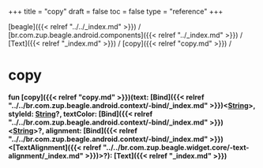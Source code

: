 +++
title = "copy"
draft = false
toc = false
type = "reference"
+++

[beagle]({{< relref "../../_index.md" >}}) / [br.com.zup.beagle.android.components]({{< relref "../_index.md" >}}) / [Text]({{< relref "_index.md" >}}) / [copy]({{< relref "copy.md" >}}) / 



# copy  
  
<b><b>fun [copy]({{< relref "copy.md" >}})(text: [Bind]({{< relref "../../br.com.zup.beagle.android.context/-bind/_index.md" >}})<[String](https://kotlinlang.org/api/latest/jvm/stdlib/kotlin/-string/index.html)>, styleId: [String](https://kotlinlang.org/api/latest/jvm/stdlib/kotlin/-string/index.html)?, textColor: [Bind]({{< relref "../../br.com.zup.beagle.android.context/-bind/_index.md" >}})<[String](https://kotlinlang.org/api/latest/jvm/stdlib/kotlin/-string/index.html)>?, alignment: [Bind]({{< relref "../../br.com.zup.beagle.android.context/-bind/_index.md" >}})<[TextAlignment]({{< relref "../../br.com.zup.beagle.widget.core/-text-alignment/_index.md" >}})>?): [Text]({{< relref "_index.md" >}})</b></b>  



